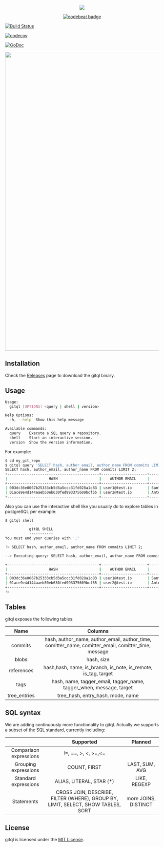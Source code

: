 <p align="center"> 
  <img src="https://rawgit.com/gitql/gitql/master/gitql-logo.svg">
</p>

<p align="center"> 
 <a href="https://codebeat.co/projects/github-com-gitql-gitql"><img alt="codebeat badge" src="https://codebeat.co/badges/ff0a63ef-e1b1-4a8a-9662-8b2ae17718fa" /></a>
 
 <a href="https://travis-ci.org/gitql/gitql"><img alt="Build Status" src="https://travis-ci.org/gitql/gitql.svg?branch=master" /></a>
 
  <a href="https://codecov.io/gh/gitql/gitql"><img alt="codecov" src="https://codecov.io/gh/gitql/gitql/branch/master/graph/badge.svg" /></a>
  
  <a href="https://godoc.org/github.com/gitql/gitql"><img alt="GoDoc" src="https://godoc.org/github.com/gitql/gitql?status.svg" /></a>
</p>
<a href="https://asciinema.org/a/102717?autoplay=1" target="_blank"><img src="https://asciinema.org/a/102717.png" width="979"/></a>

## Installation

Check the [Releases](https://github.com/gitql/gitql/releases) page to download
the gitql binary.

## Usage

```bash
Usage:
  gitql [OPTIONS] <query | shell | version>

Help Options:
  -h, --help  Show this help message

Available commands:
  query    Execute a SQL query a repository.
  shell    Start an interactive session.
  version  Show the version information.
```

For example:

```bash
$ cd my_git_repo
$ gitql query 'SELECT hash, author_email, author_name FROM commits LIMIT 2;' 
SELECT hash, author_email, author_name FROM commits LIMIT 2;
+------------------------------------------+---------------------+-----------------------+
|                   HASH                   |    AUTHOR EMAIL     |      AUTHOR NAME      |
+------------------------------------------+---------------------+-----------------------+
| 003dc36e0067b25333cb5d3a5ccc31fd028a1c83 | user1@test.io       | Santiago M. Mola      |
| 01ace9e4d144aaeb50eb630fed993375609bcf55 | user2@test.io       | Antonio Navarro Perez |
+------------------------------------------+---------------------+-----------------------+
```

Also you can use the interactive shell like you usually do to explore tables in postgreSQL per example:

```bash
$ gitql shell

           gitQL SHELL
           -----------
You must end your queries with ';'

!> SELECT hash, author_email, author_name FROM commits LIMIT 2;

--> Executing query: SELECT hash, author_email, author_name FROM commits LIMIT 2;

+------------------------------------------+---------------------+-----------------------+
|                   HASH                   |    AUTHOR EMAIL     |      AUTHOR NAME      |
+------------------------------------------+---------------------+-----------------------+
| 003dc36e0067b25333cb5d3a5ccc31fd028a1c83 | user1@test.io       | Santiago M. Mola      |
| 01ace9e4d144aaeb50eb630fed993375609bcf55 | user2@test.io       | Antonio Navarro Perez |
+------------------------------------------+---------------------+-----------------------+
!>  
```

## Tables

gitql exposes the following tables:

|     Name     |                                               Columns                                               |
|:------------:|:---------------------------------------------------------------------------------------------------:|
|    commits   | hash, author_name, author_email, author_time, comitter_name, comitter_email, comitter_time, message |
|     blobs    | hash, size                                                                                          |
|  references  | hash,hash, name, is_branch, is_note, is_remote, is_tag, target                                      |
|     tags     | hash, name, tagger_email, tagger_name, tagger_when, message, target                                 |
| tree_entries | tree_hash, entry_hash, mode, name                                                                   |

## SQL syntax

We are adding continuously more functionality to gitql. Actually we supports a subset of the SQL standard, currently including:

|                        |                                     Supported                                     |        Planned       |
|:----------------------:|:---------------------------------------------------------------------------------:|:--------------------:|
| Comparison expressions |                                !=, ==, >, <, >=,<=                                |                      |
|  Grouping expressions  |                                    COUNT, FIRST                                   |    LAST, SUM, AVG    |
|  Standard expressions  |                              ALIAS, LITERAL, STAR (*)                             |     LIKE, REGEXP     |
|       Statements       | CROSS JOIN, DESCRIBE, FILTER (WHERE), GROUP BY, LIMIT, SELECT, SHOW TABLES, SORT  | more JOINS, DISTINCT |

## License

gitql is licensed under the [MIT License](https://github.com/gitql/gitql/blob/master/LICENSE).
